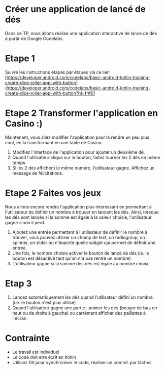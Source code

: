 # Créer une application de lancé de dés
Dans ce TP, nous allons réalisé une application interactive de lancé de dés à partir de Google Codelabs.
# Etape 1
Suivre les instructions étapes par étapes via ce lien [https://developer.android.com/codelabs/basic-android-kotlin-training-create-dice-roller-app-with-button](https://developer.android.com/codelabs/basic-android-kotlin-training-create-dice-roller-app-with-button?hl=fr#0)
# Etape 2 Transformer l'application en Casino :)
Maintenant, vous allez modifier l'application pour la rendre un peu plus cool, en la transformant en une table de Casino.
1. Modifiez l'interface de l'application pour ajouter un deuxième dé.
2. Quand l'utilisateur clique sur le bouton, faitez tourner les 2 dés en même temps.
3. Si les 2 dés affichent le même numéro, l'utilisateur gagne. Affichez un message de félicitations.
# Etape 2 Faites vos jeux
Nous allons encore rendre l'application plus interessant en permettant à l'utilisateur de définir un nombre à trouver en lancant les dés. Ainsi, lorsque les dés sont lancés si la somme est égale à la valeur choisie, l'utilisateur gagne sinon il perd.
1. Ajoutez une entrée permettant à l'utilisateur de définir le nombre à trouver, vous pouvez utiliser un champ de text, un radiogroup, un spinner, un slider ou n'importe quelle widget qui permet de définir une entrée.
2. Une fois, le nombre choisie activer le bouton de lancé de dés (ie. le bouton est désactivé tant qu'on n'a pas rentré un nombre)
3. L'utilisateur gagne si la somme des dés est égale au nombre choisi.
# Etap 3
1. Lancez automatiquement les dés quand l'utilisateur défini un nombre (i.e. le bouton n'est plus utilisé)
2. Quand l'utilisateur gagne une partie : animer les dés (bouger de bas en haut ou de droite à gauche) ou carrément afficher des paillettes à l'écran.
# Contrainte
- Le travail est individuel
- Le code doit etre écrit en Kotlin
- Utilisez Git pour synchroniser le code, réaliser un commit par tâches 